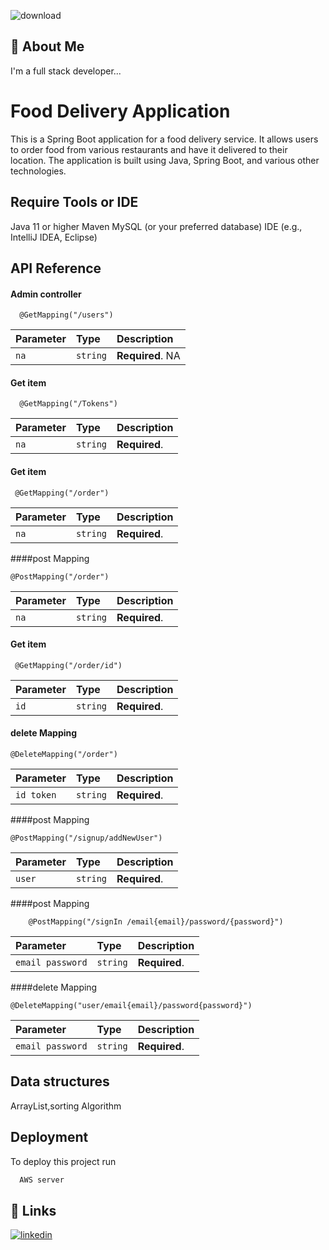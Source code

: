 ![download](https://github.com/Deepakkr3/Food-delivery-platform/assets/115481021/6d713799-ad17-47ec-a8ef-15083e1a09ad)
## 🚀 About Me
I'm a full stack developer...



# Food Delivery Application

This is a Spring Boot application for a food delivery service. It allows users to order food from various restaurants and have it delivered to their location. The application is built using Java, Spring Boot, and various other technologies.


## Require  Tools or IDE
Java 11 or higher
Maven
MySQL (or your preferred database)
IDE (e.g., IntelliJ IDEA, Eclipse)
## API Reference

#### Admin controller

```http
  @GetMapping("/users")
```

| Parameter | Type     | Description                |
| :-------- | :------- | :------------------------- |
| `na` | `string` | **Required**. NA |

#### Get item

```http
  @GetMapping("/Tokens")
```

| Parameter | Type     | Description                       |
| :-------- | :------- | :-------------------------------- |
| `na`      | `string` | **Required**.  |na

#### Get item

```http
 @GetMapping("/order")
```

| Parameter | Type     | Description                       |
| :-------- | :------- | :-------------------------------- |
| `na`      | `string` | **Required**.  |na


####post Mapping
```http
@PostMapping("/order")
```

| Parameter | Type     | Description                       |
| :-------- | :------- | :-------------------------------- |
| `na`      | `string` | **Required**.  |na

#### Get item

```http
 @GetMapping("/order/id")
```

| Parameter | Type     | Description                       |
| :-------- | :------- | :-------------------------------- |
| `id`      | `string` | **Required**.  |id

#### delete Mapping

```http
@DeleteMapping("/order")
```

| Parameter | Type     | Description                       |
| :-------- | :------- | :-------------------------------- |
| `id token`      | `string` | **Required**.  |id, token

####post Mapping
```http
@PostMapping("/signup/addNewUser")
```

| Parameter | Type     | Description                       |
| :-------- | :------- | :-------------------------------- |
| `user`      | `string` | **Required**.  |user


####post Mapping
```http
    @PostMapping("/signIn /email{email}/password/{password}")
```

| Parameter | Type     | Description                       |
| :-------- | :------- | :-------------------------------- |
| `email password`      | `string` | **Required**.  |email, password



####delete Mapping
```http
@DeleteMapping("user/email{email}/password{password}")
```

| Parameter | Type     | Description                       |
| :-------- | :------- | :-------------------------------- |
| `email password`      | `string` | **Required**.  |email, password



## Data structures
ArrayList,sorting Algorithm
## Deployment

To deploy this project run

```bash
  AWS server
```


## 🔗 Links

[![linkedin](https://img.shields.io/badge/linkedin-0A66C2?style=for-the-badge&logo=linkedin&logoColor=white)](https://www.linkedin.com/in/deepak-kumar-01b417214/)


